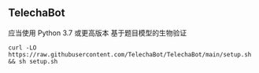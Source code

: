 
## TelechaBot


应当使用 Python 3.7 或更高版本
基于题目模型的生物验证
 
```
curl -LO https://raw.githubusercontent.com/TelechaBot/TelechaBot/main/setup.sh && sh setup.sh

```

<!--

**Here are some ideas to get you started:**

🙋‍♀️ A short introduction - what is your organization all about?
🌈 Contribution guidelines - how can the community get involved?
👩‍💻 Useful resources - where can the community find your docs? Is there anything else the community should know?
🍿 Fun facts - what does your team eat for breakfast?
🧙 Remember, you can do mighty things with the power of [Markdown](https://docs.github.com/github/writing-on-github/getting-started-with-writing-and-formatting-on-github/basic-writing-and-formatting-syntax)
-->
